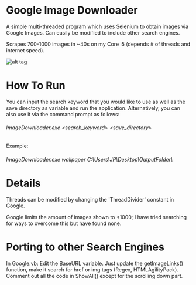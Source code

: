 # Google Image Downloader

A simple multi-threaded program which uses Selenium to obtain images via Google Images.
Can easily be modified to include other search engines.

Scrapes 700-1000 images in ~40s on my Core i5 (depends # of threads and internet speed).

![alt tag](https://raw.githubusercontent.com/jpxue/Google_Image_Downloader/master/app.png)

# How To Run

You can input the search keyword that you would like to use as well as the save directory as variable and run the application.
Alternatively, you can also use it via the command prompt as follows:

###### ImageDownloader.exe <search_keyword> <save_directory>

Example:
###### ImageDownloader.exe wallpaper C:\Users\JP\Desktop\OutputFolder\

# Details
Threads can be modified by changing the 'ThreadDivider' constant in Google.

Google limits the amount of images shown to <1000; I have tried searching for ways to overcome this but have found none.

# Porting to other Search Engines
In Google.vb:
Edit the BaseURL variable.
Just update the getImageLinks() function, make it search for href or img tags (Regex, HTMLAgilityPack).
Comment out all the code in ShowAll() except for the scrolling down part.